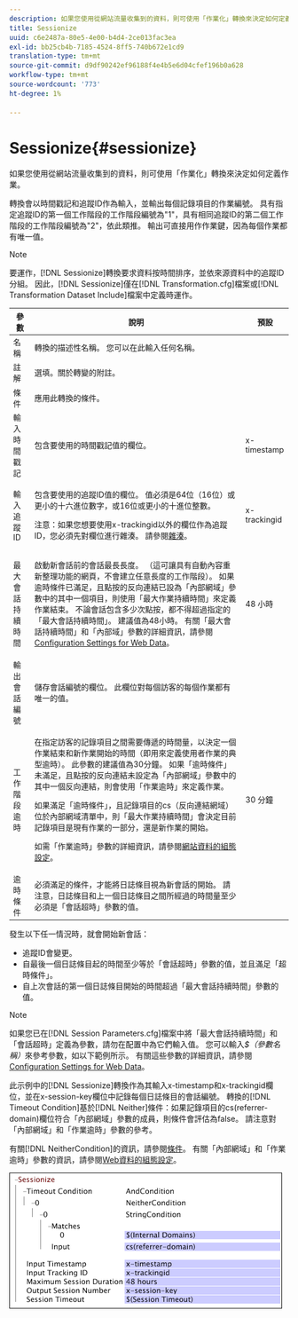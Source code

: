 ```yaml
---
description: 如果您使用從網站流量收集到的資料，則可使用「作業化」轉換來決定如何定義作業。
title: Sessionize
uuid: c6e2487a-80e5-4e00-b4d4-2ce013fac3ea
exl-id: bb25cb4b-7185-4524-8ff5-740b672e1cd9
translation-type: tm+mt
source-git-commit: d9df90242ef96188f4e4b5e6d04cfef196b0a628
workflow-type: tm+mt
source-wordcount: '773'
ht-degree: 1%

---
```


# Sessionize{#sessionize}

如果您使用從網站流量收集到的資料，則可使用「作業化」轉換來決定如何定義作業。

轉換會以時間戳記和追蹤ID作為輸入，並輸出每個記錄項目的作業編號。 具有指定追蹤ID的第一個工作階段的工作階段編號為&quot;1&quot;，具有相同追蹤ID的第二個工作階段的工作階段編號為&quot;2&quot;，依此類推。 輸出可直接用作作業鍵，因為每個作業都有唯一值。

>[!NOTE]
>
>要運作，[!DNL Sessionize]轉換要求資料按時間排序，並依來源資料中的追蹤ID分組。 因此，[!DNL Sessionize]僅在[!DNL Transformation.cfg]檔案或[!DNL Transformation Dataset Include]檔案中定義時運作。

<table id="table_34984DF9340149C0A5016F08EABAD158"> 
 <thead> 
  <tr> 
   <th colname="col1" class="entry"> 參數 </th> 
   <th colname="col2" class="entry"> 說明 </th> 
   <th colname="col3" class="entry"> 預設 </th> 
  </tr> 
 </thead>
 <tbody> 
  <tr> 
   <td colname="col1"> 名稱 </td> 
   <td colname="col2"> 轉換的描述性名稱。 您可以在此輸入任何名稱。 </td> 
   <td colname="col3"> </td> 
  </tr> 
  <tr> 
   <td colname="col1"> 註解 </td> 
   <td colname="col2"> 選填。關於轉變的附註。 </td> 
   <td colname="col3"> </td> 
  </tr> 
  <tr> 
   <td colname="col1"> 條件 </td> 
   <td colname="col2"> 應用此轉換的條件。 </td> 
   <td colname="col3"> </td> 
  </tr> 
  <tr> 
   <td colname="col1"> 輸入時間戳記 </td> 
   <td colname="col2"> 包含要使用的時間戳記值的欄位。 </td> 
   <td colname="col3"> x-timestamp </td> 
  </tr> 
  <tr> 
   <td colname="col1"> 輸入追蹤ID </td> 
   <td colname="col2"> <p>包含要使用的追蹤ID值的欄位。 值必須是64位（16位）或更小的十六進位數字，或16位或更小的十進位整數。 </p> <p> <p>注意：如果您想要使用x-trackingid以外的欄位作為追蹤ID，您必須先對欄位進行雜湊。 請參閱<a href="../../../../../home/c-dataset-const-proc/c-data-trans/c-transf-types/c-standard-transf/c-hash.md#concept-9c353923264941c3aea4428fed66d369">雜湊</a>。 </p> </p> </td> 
   <td colname="col3"> x-trackingid </td> 
  </tr> 
  <tr> 
   <td colname="col1"> <p>最大會話持續時間 </p> </td> 
   <td colname="col2">啟動新會話前的會話最長長度。 （這可讓具有自動內容重新整理功能的網頁，不會建立任意長度的工作階段）。 如果<span class="wintitle">逾時條件</span>已滿足，且點按的反向連結已設為「內部網域」參數中的其中一個項目，則使用「最大作業持續時間」來定義作業結束。 不論會話包含多少次點按，都不得超過指定的「最大會話持續時間」。 建議值為48小時。 有關「最大會話持續時間」和「內部域」參數的詳細資訊，請參閱<a href="../../../../../home/c-dataset-const-proc/c-config-web-data/c-config-web-data.md#concept-9a306b65483a484bb3f6f3c1d7e77519"> Configuration Settings for Web Data</a>。 </td> 
   <td colname="col3"> 48 小時 </td> 
  </tr> 
  <tr> 
   <td colname="col1"> 輸出會話編號 </td> 
   <td colname="col2"> 儲存會話編號的欄位。 此欄位對每個訪客的每個作業都有唯一的值。 </td> 
   <td colname="col3"> </td> 
  </tr> 
  <tr> 
   <td colname="col1"> 工作階段逾時 </td> 
   <td colname="col2"> <p>在指定訪客的記錄項目之間需要傳遞的時間量，以決定一個作業結束和新作業開始的時間（即用來定義使用者作業的典型逾時）。 此參數的建議值為30分鐘。 如果「逾時條件」未滿足，且點按的反向連結未設定為「內部網域」參數中的其中一個反向連結，則會使用「作業逾時」來定義作業。 </p> <p> 如果滿足「逾時條件」，且記錄項目的cs（反向連結網域）位於內部網域清單中，則「最大作業持續時間」會決定目前記錄項目是現有作業的一部分，還是新作業的開始。 </p> <p> 如需「作業逾時」參數的詳細資訊，請參閱<a href="../../../../../home/c-dataset-const-proc/c-config-web-data/c-config-web-data.md#concept-9a306b65483a484bb3f6f3c1d7e77519">網站資料的組態設定</a>。 </p> </td> 
   <td colname="col3"> 30 分鐘 </td> 
  </tr> 
  <tr> 
   <td colname="col1"> 逾時條件 </td> 
   <td colname="col2"> 必須滿足的條件，才能將日誌條目視為新會話的開始。 請注意，日誌條目和上一個日誌條目之間所經過的時間量至少必須是「會話超時」參數的值。 </td> 
   <td colname="col3"> </td> 
  </tr> 
 </tbody> 
</table>

發生以下任一情況時，就會開始新會話：

* 追蹤ID會變更。
* 自最後一個日誌條目起的時間至少等於「會話超時」參數的值，並且滿足「超時條件」。
* 自上次會話的第一個日誌條目開始的時間超過「最大會話持續時間」參數的值。

>[!NOTE]
>
>如果您已在[!DNL Session Parameters.cfg]檔案中將「最大會話持續時間」和「會話超時」定義為參數，請勿在配置中為它們輸入值。 您可以輸入&#x200B;*$（參數名稱）*&#x200B;來參考參數，如以下範例所示。 有關這些參數的詳細資訊，請參閱[ Configuration Settings for Web Data](../../../../../home/c-dataset-const-proc/c-config-web-data/c-config-web-data.md#concept-9a306b65483a484bb3f6f3c1d7e77519)。

此示例中的[!DNL Sessionize]轉換作為其輸入x-timestamp和x-trackingid欄位，並在x-session-key欄位中記錄每個日誌條目的會話編號。 轉換的[!DNL Timeout Condition]基於[!DNL Neither]條件：如果記錄項目的cs(referrer-domain)欄位符合「內部網域」參數的成員，則條件會評估為false。 請注意對「內部網域」和「作業逾時」參數的參考。

有關[!DNL NeitherCondition]的資訊，請參閱[條件](../../../../../home/c-dataset-const-proc/c-conditions/c-abt-cond.md)。 有關「內部網域」和「作業逾時」參數的資訊，請參閱[Web資料的組態設定](../../../../../home/c-dataset-const-proc/c-config-web-data/c-config-web-data.md#concept-9a306b65483a484bb3f6f3c1d7e77519)。

![](assets/cfg_TransformationType_Sessionize.png)
